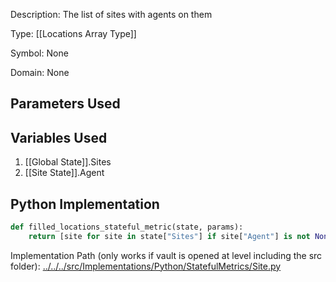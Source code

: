 Description: The list of sites with agents on them

Type: [[Locations Array Type]]

Symbol: None

Domain: None

## Parameters Used

## Variables Used
1. [[Global State]].Sites
2. [[Site State]].Agent

## Python Implementation
```python
def filled_locations_stateful_metric(state, params):
    return [site for site in state["Sites"] if site["Agent"] is not None]
```
Implementation Path (only works if vault is opened at level including the src folder): [../../../src/Implementations/Python/StatefulMetrics/Site.py](../../../src/Implementations/Python/StatefulMetrics/Site.py)


